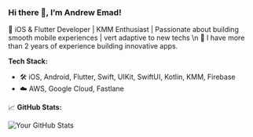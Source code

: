 ### Hi there 👋, I’m Andrew Emad!
🚀 iOS & Flutter Developer | KMM Enthusiast | Passionate about building smooth mobile experiences | vert adaptive to new techs \n
🚀 I have more than 2 years of experience building innovative apps.

**Tech Stack:**
- 🛠️ iOS, Android, Flutter, Swift, UIKit, SwiftUI, Kotlin, KMM, Firebase
- ☁️ AWS, Google Cloud, Fastlane

📈 **GitHub Stats:**


![Your GitHub Stats](https://github-readme-stats.vercel.app/api?username=AndrewEmad98&show_icons=true&theme=dark)

<!---
AndrewEmad98/AndrewEmad98 is a ✨ special ✨ repository because its `README.md` (this file) appears on your GitHub profile.
You can click the Preview link to take a look at your changes.
--->
